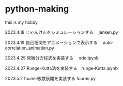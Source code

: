 # python-making

this is my hobby

2023.4.18 じゃんけんをシミュレーションする　 janken.py

2023.4.19 自己相関をアニメーションで表示する　 auto-correlation_animation.py

2023.4.25 常微分方程式を実装する　 ode.ipynb

2023.4.27 Runge-Kutta法を実装する　runge-Kutta.ipynb

2023.5.2 fourier級数展開を実装する fourier.py
